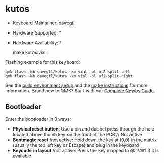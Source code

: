 # kutos

* Keyboard Maintainer: [davegtl](https://github.com/davegtl)
* Hardware Supported: *
* Hardware Availability: *



    make kutos:vial

Flashing example for this keyboard:

    qmk flash -kb davegtl/kutos -km vial -bl uf2-split-left
    qmk flash -kb davegtl/kutos -km vial -bl uf2-split-right

See the [build environment setup](https://docs.qmk.fm/#/getting_started_build_tools) and the [make instructions](https://docs.qmk.fm/#/getting_started_make_guide) for more information. Brand new to QMK? Start with our [Complete Newbs Guide](https://docs.qmk.fm/#/newbs).

## Bootloader

Enter the bootloader in 3 ways:
* **Physical reset button**: Use a pin and dubbel press through the hole located above thumb key on the front of the PCB
  // Not active
* **Bootmagic reset** /not active: Hold down the key at (0,0) in the matrix (usually the top left key or Escape) and plug in the keyboard
* **Keycode in layout** /not active: Press the key mapped to `QK_BOOT` if it is available
